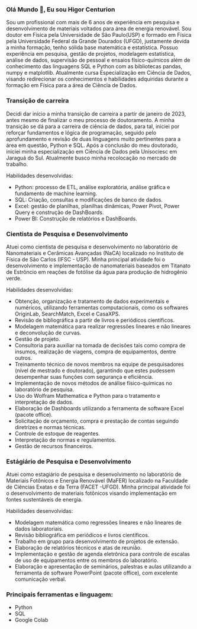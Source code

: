 ### Olá Mundo 👋, Eu sou Higor Centurion

Sou um profissional com mais de 6 anos de experiência em pesquisa e desenvolvimento de materiais voltados para área de energia renovável. Sou doutor em Física pela Universidade de São Paulo(USP) e formado em Física pela Universidade Federal da Grande Dourados (UFGD), justamente devida a minha formação, tenho sólida base matemática e estatística. Possuo experiência em pesquisa, gestão de projetos, modelagem estatística, análise de dados, supervisão de pessoal e ensaios físico-químicos além de conhecimento das linguagens SQL e Python com as bibliotecas pandas, numpy e matplotlib. Atualmente cursa Especialização em Ciência de Dados, visando redirecionar os conhecimentos e habilidades adquiridas durante a formação em Física para a área de Ciência de Dados.

### Transição de carreira
Decidi dar início a minha transição de carreira a partir de janeiro de 2023, antes mesmo de finalizar o meu processo de doutoramento. A minha transição se dá para a carreira de ciência de dados, para tal, iniciei por reforçar fundamentos e lógica de programação, seguido pelo aprofundamento e revisão de duas linguagens muito pertinentes para a área em questão, Python e SQL. Após a conclusão do meu doutorado, iniciei minha especialização em Ciência de Dados pela Unisociesc em Jaraguá do Sul. Atualmente busco minha recolocação no mercado de trabalho.

Habilidades desenvolvidas:
- Python: processo de ETL, análise exploratória, análise gráfica e fundamento de machine learning.
- SQL: Criação, consultas e modificações de banco de dados. 
- Excel: gestão de planilhas, planilhas dinâmicas, Power Pivot, Power Query e construção de DashBoards.
- Power BI: Construção de relatórios e DashBoards.

### Cientista de Pesquisa e Desenvolvimento
Atuei como cientista de pesquisa e desenvolvimento no laboratório de Nanomateriais e Cerâmicas Avançadas (NaCA) localizado no Instituto de Física de São Carlos (IFSC - USP). Minha principal atividade foi o desenvolvimento e implementação de nanomateriais baseados em Titanato de Estrôncio em reações de fotólise da água para produção de hidrogênio verde.

Habilidades desenvolvidas:
- Obtenção, organização e tratamento de dados experimentais e numéricos, utilizando ferramentas computacionais, como os softwares OriginLab, SearchMatch, Excel e CasaXPS.
- Revisão de bibliográfica a partir de livros e periódicos científicos.
- Modelagem matemática para realizar regressões lineares e não lineares e deconvolução de curvas.
- Gestão de projeto.
- Consultoria para auxiliar na tomada de decisões tais como compra de insumos, realização de viagens, compra de equipamentos, dentre outros.
- Treinamento técnico de novos membros na equipe de pesquisadores (nível de mestrado e doutorado), garantindo que estes pudessem desempenhar suas funções com segurança e eficiência.
- Implementação de novos métodos de análise físico-químicas no laboratório de pesquisa.
- Uso do Wolfram Mathematica e Python para o tratamento e interpretação de dados.
- Elaboração de Dashboards utilizando a ferramenta de software Excel (pacote office).
- Solicitação de orçamento, compra e prestação de contas seguindo diretrizes e normas técnicas.
- Controle de estoque de reagentes.
- Interpretação de normas e regulamentos.
- Gestão de recursos financeiros.

### Estágiário de Pesquisa e Desenvolvimento
Atuei como estagiário de pesquisa e desenvolvimento no laboratório de Materiais Fotônicos e Energia Renovável (MaFER) localizado na Faculdade de Ciências Exatas e da Terra (FACET -UFGD). Minha principal atividade foi o desenvolvimento de materiais fotônicos visando implementação em fontes sustentáveis de energia. 

Habilidades desenvolvidas:
- Modelagem matemática como regressões lineares e não lineares de dados laboratoriais. 
- Revisão bibliográfica em periódicos e livros científicos. 
- Trabalho em grupo para desenvolvimento de projetos de extensão.
- Elaboração de relatórios técnicos e atas de reunião.
- Implementação e gestão de agenda eletrônica para controle de escalas de uso de equipamentos entre os membros do laboratório.
- Elaboração e apresentação de seminários, palestras e aulas utilizando a ferramenta de software PowerPoint (pacote office), com excelente comunicação verbal.

### Principais ferramentas e linguagem:
- Python
- SQL
- Google Colab

<!--
**higorcenturion/higorcenturion** is a ✨ _special_ ✨ repository because its `README.md` (this file) appears on your GitHub profile.
